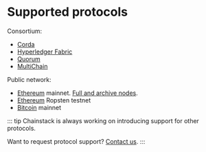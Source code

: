 # Supported protocols

Consortium:

* [Corda](/blockchains/corda)
* [Hyperledger Fabric](/blockchains/fabric)
* [Quorum](/blockchains/quorum)
* [MultiChain](/blockchains/multichain)

Public network:

* [Ethereum](/blockchains/ethereum) mainnet. [Full and archive nodes](/operations/ethereum/modes).
* [Ethereum](/blockchains/ethereum) Ropsten testnet
* [Bitcoin](/blockchains/bitcoin) mainnet

::: tip
Chainstack is always working on introducing support for other protocols.

Want to request protocol support? [Contact us](https://chainstack.com/contact/).
:::
